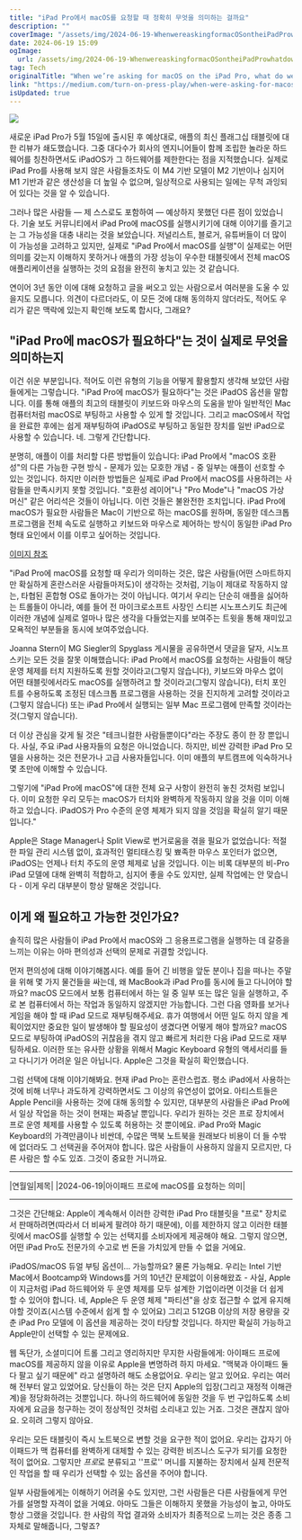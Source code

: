 ```yaml
---
title: "iPad Pro에서 macOS를 요청할 때 정확히 무엇을 의미하는 걸까요"
description: ""
coverImage: "/assets/img/2024-06-19-WhenwereaskingformacOSontheiPadProwhatdowereallymean_0.png"
date: 2024-06-19 15:09
ogImage:
  url: /assets/img/2024-06-19-WhenwereaskingformacOSontheiPadProwhatdowereallymean_0.png
tag: Tech
originalTitle: "When we’re asking for macOS on the iPad Pro, what do we really mean?"
link: "https://medium.com/turn-on-press-play/when-were-asking-for-macos-on-the-ipad-pro-what-do-we-really-mean-7db5870216bd"
isUpdated: true
---
```


<img src="/assets/img/2024-06-19-WhenwereaskingformacOSontheiPadProwhatdowereallymean_0.png" />

새로운 iPad Pro가 5월 15일에 출시된 후 예상대로, 애플의 최신 플래그십 태블릿에 대한 리뷰가 쇄도했습니다. 그중 대다수가 회사의 엔지니어들이 함께 조립한 놀라운 하드웨어를 칭찬하면서도 iPadOS가 그 하드웨어를 제한한다는 점을 지적했습니다. 실제로 iPad Pro를 사용해 보지 않은 사람들조차도 이 M4 기반 모델이 M2 기반이나 심지어 M1 기반과 같은 생산성을 더 높일 수 없으며, 일상적으로 사용되는 일에는 무척 과잉되어 있다는 것을 알 수 있습니다.

그러나 많은 사람들 — 제 스스로도 포함하여 — 예상하지 못했던 다른 점이 있었습니다. 기술 보도 커뮤니티에서 iPad Pro에 macOS를 실행시키기에 대해 이야기를 즐기고는 그 가능성을 대충 내리는 것을 보았습니다. 저널리스트, 블로거, 유튜버들이 더 많이 이 가능성을 고려하고 있지만, 실제로 "iPad Pro에서 macOS를 실행"이 실제로는 어떤 의미를 갖는지 이해하지 못하거나 애플의 가장 성능이 우수한 태블릿에서 전체 macOS 애플리케이션을 실행하는 것의 요점을 완전히 놓치고 있는 것 같습니다.

연이어 3년 동안 이에 대해 요청하고 글을 써오고 있는 사람으로서 여러분을 도울 수 있을지도 모릅니다. 의견이 다르더라도, 이 모든 것에 대해 동의하지 않더라도, 적어도 우리가 같은 맥락에 있는지 확인해 보도록 합시다, 그래요?

<!-- cozy-coder - 수평 -->

<ins class="adsbygoogle"
     style="display:block"
     data-ad-client="ca-pub-4877378276818686"
     data-ad-slot="1107185301"
     data-ad-format="auto"
     data-full-width-responsive="true"></ins>

<script>
     (adsbygoogle = window.adsbygoogle || []).push({});
</script>

## "iPad Pro에 macOS가 필요하다"는 것이 실제로 무엇을 의미하는지

이건 쉬운 부분입니다. 적어도 이런 유형의 기능을 어떻게 활용할지 생각해 보았던 사람들에게는 그렇습니다. "iPad Pro에 macOS가 필요하다"는 것은 iPadOS 옵션을 말합니다. 이를 통해 애플의 최고의 태블릿이 키보드와 마우스의 도움을 받아 일반적인 Mac 컴퓨터처럼 macOS로 부팅하고 사용할 수 있게 할 것입니다. 그리고 macOS에서 작업을 완료한 후에는 쉽게 재부팅하여 iPadOS로 부팅하고 동일한 장치를 일반 iPad으로 사용할 수 있습니다. 네. 그렇게 간단합니다.

분명히, 애플이 이를 처리할 다른 방법들이 있습니다: iPad Pro에서 "macOS 호환성"의 다른 가능한 구현 방식 - 문제가 있는 모호한 개념 - 중 일부는 애플이 선호할 수 있는 것입니다. 하지만 이러한 방법들은 실제로 iPad Pro에서 macOS를 사용하려는 사람들을 만족시키지 못할 것입니다. "호환성 레이어"나 "Pro Mode"나 "macOS 가상 머신" 같은 어리석은 것들이 아닙니다. 이런 것들은 불완전한 조치입니다. iPad Pro에 macOS가 필요한 사람들은 Mac이 기반으로 하는 macOS를 원하며, 동일한 데스크톱 프로그램을 전체 속도로 실행하고 키보드와 마우스로 제어하는 방식이 동일한 iPad Pro 형태 요인에서 이를 이루고 싶어하는 것입니다.

[이미지 참조](/assets/img/2024-06-19-WhenwereaskingformacOSontheiPadProwhatdowereallymean_1.png)

<!-- cozy-coder - 수평 -->

<ins class="adsbygoogle"
     style="display:block"
     data-ad-client="ca-pub-4877378276818686"
     data-ad-slot="1107185301"
     data-ad-format="auto"
     data-full-width-responsive="true"></ins>

<script>
     (adsbygoogle = window.adsbygoogle || []).push({});
</script>

"iPad Pro에 macOS를 요청할 때 우리가 의미하는 것은, 많은 사람들(어떤 스마트하지만 확실하게 혼란스러운 사람들마저도)이 생각하는 것처럼, 기능이 제대로 작동하지 않는, 타협된 혼합형 OS로 돌아가는 것이 아닙니다. 여기서 우리는 단순히 애플을 싫어하는 트롤들이 아니라, 예를 들어 전 마이크로소프트 사장인 스티븐 시노프스키도 최근에 이러한 개념에 실제로 얼마나 많은 생각을 다들었는지를 보여주는 트윗을 통해 재미있고 모욕적인 부분들을 동시에 보여주었습니다.

Joanna Stern이 MG Siegler의 Spyglass 게시물을 공유하면서 댓글을 달자, 시노프스키는 모든 것을 잘못 이해했습니다: iPad Pro에서 macOS를 요청하는 사람들이 해당 운영 체제를 터치 지원하도록 원할 것이라고(그렇지 않습니다), 키보드와 마우스 없이 어떤 태블릿에서라도 macOS를 실행하려고 할 것이라고(그렇지 않습니다), 터치 포인트를 수용하도록 조정된 데스크톱 프로그램을 사용하는 것을 진지하게 고려할 것이라고(그렇지 않습니다) 또는 iPad Pro에서 실행되는 일부 Mac 프로그램에 만족할 것이라는 것(그렇지 않습니다).

더 이상 관심을 갖게 될 것은 "테크니컬한 사람들뿐이다"라는 주장도 종이 한 장 뿐입니다. 사실, 주요 iPad 사용자들의 요청은 아니었습니다. 하지만, 비싼 강력한 iPad Pro 모델을 사용하는 것은 전문가나 고급 사용자들입니다. 이미 애플의 부트캠프에 익숙하거나 몇 초만에 이해할 수 있습니다.

그렇기에 "iPad Pro에 macOS"에 대한 전체 요구 사항이 완전히 놓친 것처럼 보입니다. 이미 요청한 우리 모두는 macOS가 터치와 완벽하게 작동하지 않을 것을 이미 이해하고 있습니다. iPadOS가 Pro 수준의 운영 체제가 되지 않을 것임을 확실히 알기 때문입니다."

<!-- cozy-coder - 수평 -->

<ins class="adsbygoogle"
     style="display:block"
     data-ad-client="ca-pub-4877378276818686"
     data-ad-slot="1107185301"
     data-ad-format="auto"
     data-full-width-responsive="true"></ins>

<script>
     (adsbygoogle = window.adsbygoogle || []).push({});
</script>

Apple은 Stage Manager나 Split View로 번거로움을 겪을 필요가 없었습니다: 적절한 파일 관리 시스템 없이, 효과적인 멀티태스킹 및 뾰족한 마우스 포인터가 없으면, iPadOS는 언제나 터치 주도의 운영 체제로 남을 것입니다. 이는 비록 대부분의 비-Pro iPad 모델에 대해 완벽히 적합하고, 심지어 좋을 수도 있지만, 실제 작업에는 안 맞습니다 - 이게 우리 대부분이 항상 말해온 것입니다.

## 이게 왜 필요하고 가능한 것인가요?

솔직히 많은 사람들이 iPad Pro에서 macOS와 그 응용프로그램을 실행하는 데 갈증을 느끼는 이유는 아마 편의성과 선택의 문제로 귀결할 것입니다.

먼저 편의성에 대해 이야기해봅시다. 예를 들어 긴 비행을 앞둔 분이나 집을 떠나는 주말을 위해 몇 가지 물건들을 싸는데, 왜 MacBook과 iPad Pro를 동시에 들고 다니어야 할까요? macOS 모드에서 보통 컴퓨터에서 하는 일 중 일부 또는 많은 일을 실행하고, 주로 본 컴퓨터에서 하는 작업과 동일하지 않겠지만 가능합니다. 그런 다음 영화를 보거나 게임을 해야 할 때 iPad 모드로 재부팅해주세요. 휴가 여행에서 어떤 일도 하지 않을 계획이었지만 중요한 일이 발생해야 할 필요성이 생겼다면 어떻게 해야 할까요? macOS 모드로 부팅하여 iPadOS의 귀찮음을 겪지 않고 빠르게 처리한 다음 iPad 모드로 재부팅하세요. 이러한 또는 유사한 상황을 위해서 Magic Keyboard 유형의 액세서리를 들고 다니기가 어려운 일은 아닙니다. Apple은 그것을 확실히 확인했습니다.

<!-- cozy-coder - 수평 -->

<ins class="adsbygoogle"
     style="display:block"
     data-ad-client="ca-pub-4877378276818686"
     data-ad-slot="1107185301"
     data-ad-format="auto"
     data-full-width-responsive="true"></ins>

<script>
     (adsbygoogle = window.adsbygoogle || []).push({});
</script>

그럼 선택에 대해 이야기해봐요. 현재 iPad Pro는 혼란스럽죠. 평소 iPad에서 사용하는 것에 비해 너무나 과도하게 강력하면서도 그 이상의 유연성이 없어요. 아티스트들은 Apple Pencil을 사용하는 것에 대해 동의할 수 있지만, 대부분의 사람들은 iPad Pro에서 일상 작업을 하는 것이 현재는 짜증날 뿐입니다. 우리가 원하는 것은 프로 장치에서 프로 운영 체제를 사용할 수 있도록 허용하는 것 뿐이에요. iPad Pro와 Magic Keyboard의 가격만큼이나 비싼데, 수많은 맥북 노트북을 원래보다 비용이 더 들 수밖에 없더라도 그 선택권을 주어져야 합니다. 많은 사람들이 사용하지 않을지 모르지만, 다른 사람은 할 수도 있죠. 그것이 중요한 거니까요.

---

|연월일|제목|
|2024-06-19|아이패드 프로에 macOS를 요청하는 의미|

---

그것은 간단해요: Apple이 계속해서 이러한 강력한 iPad Pro 태블릿을 "프로" 장치로서 판매하려면(따라서 더 비싸게 팔려야 하기 때문에), 이를 제한하지 않고 이러한 태블릿에서 macOS를 실행할 수 있는 선택지를 소비자에게 제공해야 해요. 그렇지 않으면, 어떤 iPad Pro도 전문가의 수고로 번 돈을 가치있게 만들 수 없을 거에요.

iPadOS/macOS 듀얼 부팅 옵션이... 가능할까요? 물론 가능해요. 우리는 Intel 기반 Mac에서 Bootcamp와 Windows를 거의 10년간 문제없이 이용해왔죠 - 사실, Apple이 지금처럼 iPad 하드웨어와 두 운영 체제를 모두 설계한 기업이라면 이것을 더 쉽게 할 수 있어야 합니다. 네, Apple은 두 운영 체제 "파티션"을 상호 접근할 수 없게 유지해야할 것이죠(시스템 수준에서 쉽게 할 수 있어요) 그리고 512GB 이상의 저장 용량을 갖춘 iPad Pro 모델에 이 옵션을 제공하는 것이 타당할 것입니다. 하지만 확실히 가능하고 Apple만이 선택할 수 있는 문제에요.

<!-- cozy-coder - 수평 -->

<ins class="adsbygoogle"
     style="display:block"
     data-ad-client="ca-pub-4877378276818686"
     data-ad-slot="1107185301"
     data-ad-format="auto"
     data-full-width-responsive="true"></ins>

<script>
     (adsbygoogle = window.adsbygoogle || []).push({});
</script>

웹 독단가, 소셜미디어 트롤 그리고 영리하지만 무지한 사람들에게: 아이패드 프로에 macOS를 제공하지 않을 이유로 Apple을 변명하려 하지 마세요. "맥북과 아이패드 둘 다 팔고 싶기 때문에" 라고 설명하려 해도 소용없어요. 우리는 알고 있어요. 우리는 여러 해 전부터 알고 있었어요. 당신들이 하는 것은 단지 Apple의 입장(그리고 재정적 이해관계)을 정당화하려는 것뿐입니다. 하나의 하드웨어에 동일한 것을 두 번 구입하도록 소비자에게 요금을 청구하는 것이 정상적인 것처럼 소리내고 있는 거죠. 그것은 괜찮지 않아요. 오히려 그렇지 않아요.

우리는 모든 태블릿이 즉시 노트북으로 변할 것을 요구한 적이 없어요. 우리는 갑자기 아이패드가 맥 컴퓨터를 완벽하게 대체할 수 있는 강력한 비즈니스 도구가 되기를 요청한 적이 없어요. 그렇지만 *프로*로 분류되고 ''프로'' 머니를 지불하는 장치에서 실제 전문적인 작업을 할 때 우리가 선택할 수 있는 옵션을 주어야 합니다.

일부 사람들에게는 이해하기 어려울 수도 있지만, 그런 사람들은 다른 사람들에게 무언가를 설명할 자격이 없을 거예요. 아마도 그들은 이해하지 못했을 가능성이 높고, 아마도 항상 그랬을 것입니다. 한 사람의 작업 결과와 소비자가 최종적으로 느끼는 것은 종종 그 자체로 말해줍니다, 그렇죠?
